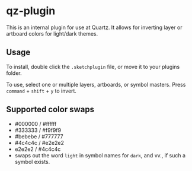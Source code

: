 # qz-plugin

This is an internal plugin for use at Quartz. It allows for inverting layer or artboard colors for light/dark themes.

## Usage

To install, double click the `.sketchplugin` file, or move it to your plugins folder.

To use, select one or multiple layers, artboards, or symbol masters. Press `command` + `shift` + `y` to invert.

## Supported color swaps
- #000000 / #ffffff
- #333333 / #f9f9f9
- #bebebe / #777777
- #4c4c4c / #e2e2e2
- e2e2e2 / #4c4c4c
- swaps out the word `light` in symbol names for `dark`, and vv., if such a symbol exists.



